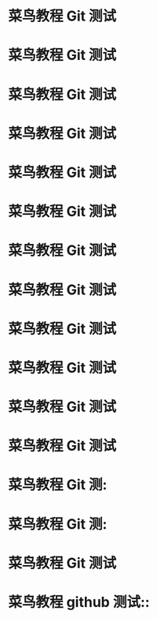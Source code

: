 # 菜鸟教程 Git 测试
# 菜鸟教程 Git 测试
# 菜鸟教程 Git 测试
# 菜鸟教程 Git 测试
# 菜鸟教程 Git 测试
# 菜鸟教程 Git 测试
# 菜鸟教程 Git 测试
# 菜鸟教程 Git 测试
# 菜鸟教程 Git 测试
# 菜鸟教程 Git 测试
# 菜鸟教程 Git 测试
# 菜鸟教程 Git 测试
# 菜鸟教程 Git 测:
# 菜鸟教程 Git 测:
# 菜鸟教程 Git 测试
# 菜鸟教程 github 测试::
